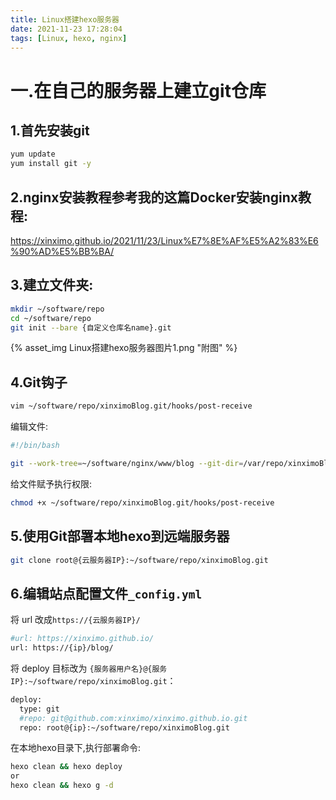 ```yaml
---
title: Linux搭建hexo服务器
date: 2021-11-23 17:28:04
tags: [Linux, hexo, nginx]
---
```

<meta name="referrer" content="no-referrer"/>

# 一.在自己的服务器上建立git仓库

## 1.首先安装git

```bash
yum update
yum install git -y
```

## 2.nginx安装教程参考我的这篇Docker安装nginx教程:
https://xinximo.github.io/2021/11/23/Linux%E7%8E%AF%E5%A2%83%E6%90%AD%E5%BB%BA/

## 3.建立文件夹:

```bash
mkdir ~/software/repo
cd ~/software/repo
git init --bare {自定义仓库名name}.git
```
{% asset_img Linux搭建hexo服务器图片1.png "附图" %}
<!--more-->
## 4.Git钩子

```bash
vim ~/software/repo/xinximoBlog.git/hooks/post-receive
```

编辑文件:

```bash
#!/bin/bash

git --work-tree=~/software/nginx/www/blog --git-dir=/var/repo/xinximoBlog.git checkout -f
```

给文件赋予执行权限:

```bash
chmod +x ~/software/repo/xinximoBlog.git/hooks/post-receive
```

## 5.使用Git部署本地hexo到远端服务器

```bash
git clone root@{云服务器IP}:~/software/repo/xinximoBlog.git
```

## 6.编辑**站点**配置文件`_config.yml`

将 url 改成`https://{云服务器IP}/`

```bash
#url: https://xinximo.github.io/
url: https://{ip}/blog/
```

将 deploy 目标改为 `{服务器用户名}@{服务IP}:~/software/repo/xinximoBlog.git`：

```bash
deploy:
  type: git
  #repo: git@github.com:xinximo/xinximo.github.io.git
  repo: root@{ip}:~/software/repo/xinximoBlog.git
```

在本地hexo目录下,执行部署命令:

```bash
hexo clean && hexo deploy
or
hexo clean && hexo g -d
```
